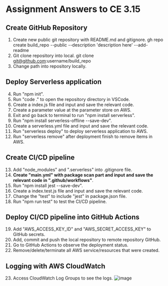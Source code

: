 # Assignment Answers to CE 3.15

## Create GitHub Repository
01. Create new public git repository with README.md and gitignore.
	gh repo create build_repo --public --description 'description here' --add-readme
02. Git clone repository into local.
	git clone git@github.com:username/build_repo
03. Change path into repository locally.

## Deploy Serverless application
04. Run "npm init".
05. Run "code ." to open the repository directory in VSCode.
06. Create a index.js file and input and save the relevant code.
07. Create a parameter value at the parameter store on AWS.
08. Exit and go back to terminal to run "npm install serverless".
09. Run "npm install serverless-offline --save-dev".
10. Create a serverless.yml file and input and save the relevant code.
11. Run "serverless deploy" to deploy serverless application to AWS.
12. Run "serverless remove" after deployment finish to remove items in AWS.

## Create CI/CD pipeline
13. Add "node_modules" and ".serverless" into .gitignore file.
14. **Create "main.yml" with package scan part and input and save the relevant code in ".github/workflows"**.
15. Run "npm install jest --save-dev".
16. Create a index.test.js file and input and save the relevant code.
17. Change the "test" to include "jest" in package.json file.
18. Run "npm run test" to test the CI/CD pipeline.

## Deploy CI/CD pipeline into GitHub Actions
19. Add "AWS_ACCESS_KEY_ID" and "AWS_SECRET_ACCESS_KEY" to GitHub secrets.
20. Add, commit and push the local repository to remote repository GitHub.
21. Go to GitHub Actions to observe the deployment status.
22. Remove/delete/terminate all AWS service/resources that were created.

## Logging with AWS CloudWatch
23. Access CloudWatch Log Groups to see the logs.
![image](https://github.com/apkiys/github-3.15-chris/assets/20112494/009cb885-f734-41e9-a909-c646dc02b525)


